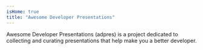 ```yaml
---
isHome: true
title: "Awesome Developer Presentations"
---
```

<div class="masthead">
  Awesome Developer Presentations (adpres) is a project dedicated to collecting and curating presentations that help make you a better developer.
  </div>

